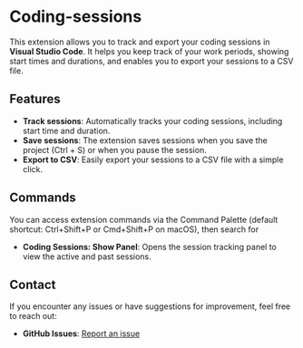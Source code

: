 # Coding-sessions

This extension allows you to track and export your coding sessions in **Visual Studio Code**. It helps you keep track of your work periods, showing start times and durations, and enables you to export your sessions to a CSV file.

## Features

- **Track sessions**: Automatically tracks your coding sessions, including start time and duration.
- **Save sessions**: The extension saves sessions when you save the project (Ctrl + S) or when you pause the session.
- **Export to CSV**: Easily export your sessions to a CSV file with a simple click.

## Commands

You can access extension commands via the Command Palette (default shortcut: Ctrl+Shift+P or Cmd+Shift+P on macOS), then search for

- **Coding Sessions: Show Panel**: Opens the session tracking panel to view the active and past sessions.

## Contact

If you encounter any issues or have suggestions for improvement, feel free to reach out:

- **GitHub Issues**: [Report an issue](https://github.com/Nachelier/coding-sessions-VSCode-Extension/issues)
